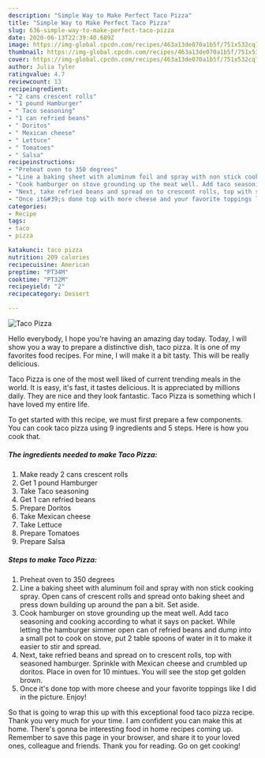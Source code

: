 ```yaml
---
description: "Simple Way to Make Perfect Taco Pizza"
title: "Simple Way to Make Perfect Taco Pizza"
slug: 636-simple-way-to-make-perfect-taco-pizza
date: 2020-06-13T22:39:40.689Z
image: https://img-global.cpcdn.com/recipes/463a13de070a1b5f/751x532cq70/taco-pizza-recipe-main-photo.jpg
thumbnail: https://img-global.cpcdn.com/recipes/463a13de070a1b5f/751x532cq70/taco-pizza-recipe-main-photo.jpg
cover: https://img-global.cpcdn.com/recipes/463a13de070a1b5f/751x532cq70/taco-pizza-recipe-main-photo.jpg
author: Julia Tyler
ratingvalue: 4.7
reviewcount: 13
recipeingredient:
- "2 cans crescent rolls"
- "1 pound Hamburger"
- " Taco seasoning"
- "1 can refried beans"
- " Doritos"
- " Mexican cheese"
- " Lettuce"
- " Tomatoes"
- " Salsa"
recipeinstructions:
- "Preheat oven to 350 degrees"
- "Line a baking sheet with aluminum foil and spray with non stick cooking spray. Open cans of crescent rolls and spread onto baking sheet and press down building up around the pan a bit. Set aside."
- "Cook hamburger on stove grounding up the meat well. Add taco seasoning and cooking according to what it says on packet. While letting the hamburger simmer open can of refried beans and dump into a small pot to cook on stove, put 2 table spoons of water in it to make it easier to stir and spread."
- "Next, take refried beans and spread on to crescent rolls, top with seasoned hamburger. Sprinkle with Mexican cheese and crumbled up doritos. Place in oven for 10 mintues. You will see the stop get golden brown."
- "Once it&#39;s done top with more cheese and your favorite toppings like I did in the picture. Enjoy!"
categories:
- Recipe
tags:
- taco
- pizza

katakunci: taco pizza 
nutrition: 209 calories
recipecuisine: American
preptime: "PT34M"
cooktime: "PT32M"
recipeyield: "2"
recipecategory: Dessert

---
```



![Taco Pizza](https://img-global.cpcdn.com/recipes/463a13de070a1b5f/751x532cq70/taco-pizza-recipe-main-photo.jpg)

Hello everybody, I hope you're having an amazing day today. Today, I will show you a way to prepare a distinctive dish, taco pizza. It is one of my favorites food recipes. For mine, I will make it a bit tasty. This will be really delicious.

Taco Pizza is one of the most well liked of current trending meals in the world. It is easy, it's fast, it tastes delicious. It is appreciated by millions daily. They are nice and they look fantastic. Taco Pizza is something which I have loved my entire life.




To get started with this recipe, we must first prepare a few components. You can cook taco pizza using 9 ingredients and 5 steps. Here is how you cook that.

<!--inarticleads1-->

##### The ingredients needed to make Taco Pizza:

1. Make ready 2 cans crescent rolls
1. Get 1 pound Hamburger
1. Take  Taco seasoning
1. Get 1 can refried beans
1. Prepare  Doritos
1. Take  Mexican cheese
1. Take  Lettuce
1. Prepare  Tomatoes
1. Prepare  Salsa




<!--inarticleads2-->

##### Steps to make Taco Pizza:

1. Preheat oven to 350 degrees
1. Line a baking sheet with aluminum foil and spray with non stick cooking spray. Open cans of crescent rolls and spread onto baking sheet and press down building up around the pan a bit. Set aside.
1. Cook hamburger on stove grounding up the meat well. Add taco seasoning and cooking according to what it says on packet. While letting the hamburger simmer open can of refried beans and dump into a small pot to cook on stove, put 2 table spoons of water in it to make it easier to stir and spread.
1. Next, take refried beans and spread on to crescent rolls, top with seasoned hamburger. Sprinkle with Mexican cheese and crumbled up doritos. Place in oven for 10 mintues. You will see the stop get golden brown.
1. Once it&#39;s done top with more cheese and your favorite toppings like I did in the picture. Enjoy!




So that is going to wrap this up with this exceptional food taco pizza recipe. Thank you very much for your time. I am confident you can make this at home. There's gonna be interesting food in home recipes coming up. Remember to save this page in your browser, and share it to your loved ones, colleague and friends. Thank you for reading. Go on get cooking!
